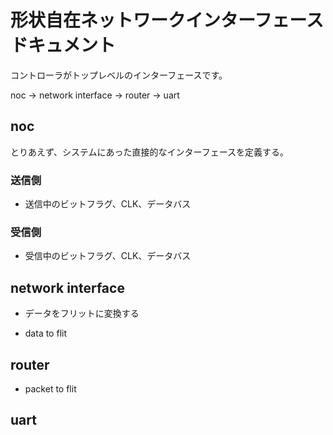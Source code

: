 # 形状自在ネットワークインターフェースドキュメント
コントローラがトップレベルのインターフェースです。

noc -> network interface -> router -> uart

## noc
とりあえず、システムにあった直接的なインターフェースを定義する。

### 送信側
- 送信中のビットフラグ、CLK、データバス

### 受信側
- 受信中のビットフラグ、CLK、データバス

## network interface 
- データをフリットに変換する

- data to flit

## router
- packet to flit

## uart

